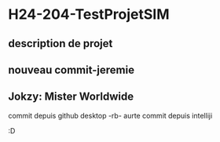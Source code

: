 # H24-204-TestProjetSIM
 
## description de projet 
## nouveau commit-jeremie
## Jokzy: Mister Worldwide

commit depuis github desktop -rb-
aurte commit depuis intelliji

:D
